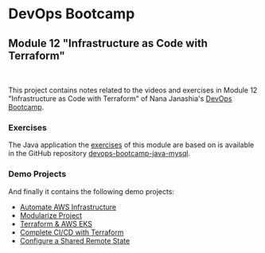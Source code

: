 # DevOps Bootcamp
## Module 12 "Infrastructure as Code with Terraform"
<br />

This project contains notes related to the videos and exercises in Module 12 "Infrastructure as Code with Terraform" of Nana Janashia's [DevOps Bootcamp](https://www.techworld-with-nana.com/devops-bootcamp).

### Exercises
The Java application the [exercises](./exercises/Exercises.md) of this module are based on is available in the GitHub repository [devops-bootcamp-java-mysql](https://github.com/fsiegrist/devops-bootcamp-java-mysql).

### Demo Projects
And finally it contains the following demo projects:
- [Automate AWS Infrastructure](./demo-projects/1-automate-aws-infrastructure/)
- [Modularize Project](./demo-projects/2-modularize-project/)
- [Terraform & AWS EKS](./demo-projects/3-terraform-and-aws-eks/)
- [Complete CI/CD with Terraform](./demo-projects/4-ci-cd-with-terraform/)
- [Configure a Shared Remote State](./demo-projects/5-configure-shared-remote-state/)
